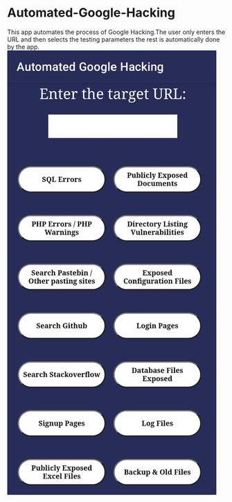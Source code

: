 # Automated-Google-Hacking
This app automates the process of Google Hacking.The user only enters the URL and then selects the testing parameters the rest is automatically done by the app.<br>
![Screenshot](Screenshot_1.jpeg)
